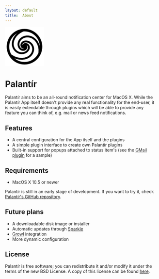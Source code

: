 ```yaml
---
layout: default
title:  About
---
```


<div id="logo">
    <img src="./images/palantir.png" title="Palantír" />
    <h1>Palantír</h1>
</div>

Palantír aims to be an all-round notification center for MacOS X. While the
Palantír App itself doesn't provide any real functionality for the end-user, it
is easily extendable through plugins which will be able to provide any feature
you can think of, e.g. mail or news feed notifications.

## Features
- A central configuration for the App itself and the plugins
- A simple plugin interface to create own Palantír plugins
- Built-in support for popups attached to status item's (see the [GMail
  plugin][1] for a sample)

## Requirements
- MacOS X 10.5 or newer

Palantír is still in an early stage of development. If you want to try
it, check [Palantír's GitHub repository][2].

## Future plans
- A downloadable disk image or installer
- Automatic updates through [Sparkle][3]
- [Growl][4] integration
- More dynamic configuration

## License
Palantír is free software; you can redistribute it and/or modify it under the
terms of the new BSD License. A copy of this license can be found [here][5].

  [1]: gmail.html
  [2]: http://github.com/koraktor/palantir
  [3]: http://github.com/andymatuschak/Sparkle
  [4]: http://growl.info
  [5]: license.html
